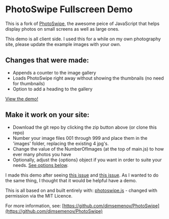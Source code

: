PhotoSwipe Fullscreen Demo
==========================

This is a fork of [PhotoSwipe](http://www.photoswipe.com), the awesome peice of JavaScript that helps display photos on small screens as well as large ones.

This demo is all client side. I used this for a while on my own photography site, please update the example images with your own.

Changes that were made:
-----
- Appends a counter to the image gallery
- Loads PhotoSwipe right away without showing the thumbnails (no need for thumbnails)
- Option to add a heading to the gallery

[View the demo!](http://demos.jonathanbell.ca/photoswipe/)

Make it work on your site:
---
- Download the git repo by clicking the zip button above (or clone this repo)
- Number your image files 001 through 999 and place them in the 'images' folder, replacing the existing 4 jpg's.
- Change the value of the NumberOfImages (at the top of main.js) to how ever many photos you have
- Optionally, adjust the {options} object if you want in order to suite your needs. <a href="#options">See options below</a>.

I made this demo after seeing [this issue](https://github.com/codecomputerlove/PhotoSwipe/issues/51) and [this issue](https://github.com/codecomputerlove/PhotoSwipe/issues/259). As I wanted to do the same thing, I thought that it would be helpful have a demo. 

This is all based on and built entirely with: [photoswipe.js](http://www.photoswipe.com) - changed with permission via the MIT Licence.

For more information, see: [https://github.com/dimsemenov/PhotoSwipe](https://github.com/dimsemenov/PhotoSwipe)
